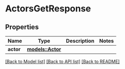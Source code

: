 # ActorsGetResponse

## Properties

Name | Type | Description | Notes
------------ | ------------- | ------------- | -------------
**actor** | [**models::Actor**](Actor.md) |  | 

[[Back to Model list]](../README.md#documentation-for-models) [[Back to API list]](../README.md#documentation-for-api-endpoints) [[Back to README]](../README.md)


